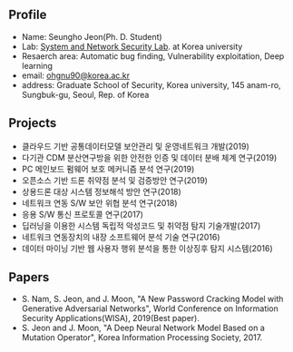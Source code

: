 ## Profile
- Name: Seungho Jeon(Ph. D. Student)
- Lab: [System and Network Security Lab](http://kusystemlab.co.kr/). at Korea university
- Resaerch area: Automatic bug finding, Vulnerability exploitation, Deep learning
- email: ohgnu90@korea.ac.kr
- address: Graduate School of Security, Korea university, 145 anam-ro, Sungbuk-gu, Seoul, Rep. of Korea

## Projects
- 클라우드 기반 공통데이터모델 보안관리 및 운영네트워크 개발(2019)
- 다기관 CDM 분산연구방을 위한 안전한 인증 및 데이터 분배 체계 연구(2019)
- PC 메인보드 펌웨어 보호 메커니즘 분석 연구(2019)
- 오픈소스 기반 드론 취약점 분석 및 검증방안 연구(2019)
- 상용드론 대상 시스템 정보해석 방안 연구(2018)
- 네트워크 연동 S/W 보안 위협 분석 연구(2018)
- 응용 S/W 통신 프로토콜 연구(2017)
- 딥러닝을 이용한 시스템 독립적 악성코드 및 취약점 탐지 기술개발(2017)
- 네트워크 연동장치의 내장 소프트웨어 분석 기술 연구(2016)
- 데이터 마이닝 기반 웹 사용자 행위 분석을 통한 이상징후 탐지 시스템(2016)

## Papers
- S. Nam, S. Jeon, and J. Moon, "A New Password Cracking Model with Generative Adversarial Networks", World Conference on Information Security Applications(WISA), 2019(Best paper).
- S. Jeon and J. Moon, "A Deep Neural Network Model Based on a Mutation Operator", Korea Information Processing Society, 2017.
